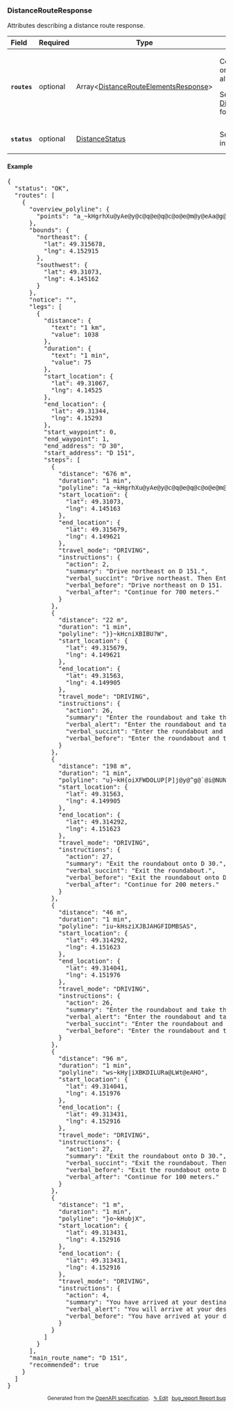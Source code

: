 <!--- This is a generated file, do not edit! -->
<!--- [START woosmap_http_schema_distancerouteresponse] -->
<h3 class="schema-object" id="DistanceRouteResponse">DistanceRouteResponse</h3>

Attributes describing a distance route response.

| Field                                                                                                      | Required | Type                                                                                                         | Description                                                                                                                                                                                                                                                  |
| :--------------------------------------------------------------------------------------------------------- | -------- | ------------------------------------------------------------------------------------------------------------ | ------------------------------------------------------------------------------------------------------------------------------------------------------------------------------------------------------------------------------------------------------------ |
| <h4 id="DistanceRouteResponse-routes" class="add-link schema-object-property-key"><code>routes</code></h4> | optional | Array&lt;[DistanceRouteElementsResponse](#DistanceRouteElementsResponse "DistanceRouteElementsResponse")&gt; | <div class="ref-property-description"><p>Contains an array of routes from origin to destination (only one if alternatives is not specified)</p><p>See <a href="#DistanceRouteElementsResponse">DistanceRouteElementsResponse</a> for more information.</div> |
| <h4 id="DistanceRouteResponse-status" class="add-link schema-object-property-key"><code>status</code></h4> | optional | [DistanceStatus](#DistanceStatus "DistanceStatus")                                                           | See [DistanceStatus](#DistanceStatus "DistanceStatus") for more information.                                                                                                                                                                                 |

<h4 class="schema-object-example" id="DistanceRouteResponse-example">Example</h4>

<pre class="notranslate lang-json prettyprint">{
  "status": "OK",
  "routes": [
    {
      "overview_polyline": {
        "points": "a_~kHgrhXu@yAe@y@c@q@e@q@c@o@e@m@y@eAa@g@a@c@Y[UUQQYUQOSOQKSKOKQISIWKSEUEMCQAa@CeA@[E}@EUAOEOGKKIOM[I]Ea@A[?QBIBU?WFWDOLUP[P]j@y@^g@`@i@NUNONMJKJIFELCJBJAHGFIDMBSASBKDILURa@LWt@eAHO"
      },
      "bounds": {
        "northeast": {
          "lat": 49.315678,
          "lng": 4.152915
        },
        "southwest": {
          "lat": 49.31073,
          "lng": 4.145162
        }
      },
      "notice": "",
      "legs": [
        {
          "distance": {
            "text": "1 km",
            "value": 1038
          },
          "duration": {
            "text": "1 min",
            "value": 75
          },
          "start_location": {
            "lat": 49.31067,
            "lng": 4.14525
          },
          "end_location": {
            "lat": 49.31344,
            "lng": 4.15293
          },
          "start_waypoint": 0,
          "end_waypoint": 1,
          "end_address": "D 30",
          "start_address": "D 151",
          "steps": [
            {
              "distance": "676 m",
              "duration": "1 min",
              "polyline": "a_~kHgrhXu@yAe@y@c@q@e@q@c@o@e@m@y@eAa@g@a@c@Y[UUQQYUQOSOQKSKOKQISIWKSEUEMCQAa@CeA@[E}@EUAOEOGKKIOM[I]Ea@A[?Q",
              "start_location": {
                "lat": 49.31073,
                "lng": 4.145163
              },
              "end_location": {
                "lat": 49.315679,
                "lng": 4.149621
              },
              "travel_mode": "DRIVING",
              "instructions": {
                "action": 2,
                "summary": "Drive northeast on D 151.",
                "verbal_succint": "Drive northeast. Then Enter the roundabout and take the 2nd exit onto D 30.",
                "verbal_before": "Drive northeast on D 151. Then Enter the roundabout and take the 2nd exit onto D 30.",
                "verbal_after": "Continue for 700 meters."
              }
            },
            {
              "distance": "22 m",
              "duration": "1 min",
              "polyline": "}}~kHcniXBIBU?W",
              "start_location": {
                "lat": 49.315679,
                "lng": 4.149621
              },
              "end_location": {
                "lat": 49.31563,
                "lng": 4.149905
              },
              "travel_mode": "DRIVING",
              "instructions": {
                "action": 26,
                "summary": "Enter the roundabout and take the 2nd exit onto D 30.",
                "verbal_alert": "Enter the roundabout and take the 2nd exit onto D 30.",
                "verbal_succint": "Enter the roundabout and take the 2nd exit.",
                "verbal_before": "Enter the roundabout and take the 2nd exit onto D 30."
              }
            },
            {
              "distance": "198 m",
              "duration": "1 min",
              "polyline": "u}~kH{oiXFWDOLUP[P]j@y@^g@`@i@NUNONMJKJIFELC",
              "start_location": {
                "lat": 49.31563,
                "lng": 4.149905
              },
              "end_location": {
                "lat": 49.314292,
                "lng": 4.151623
              },
              "travel_mode": "DRIVING",
              "instructions": {
                "action": 27,
                "summary": "Exit the roundabout onto D 30.",
                "verbal_succint": "Exit the roundabout.",
                "verbal_before": "Exit the roundabout onto D 30.",
                "verbal_after": "Continue for 200 meters."
              }
            },
            {
              "distance": "46 m",
              "duration": "1 min",
              "polyline": "iu~kHsziXJBJAHGFIDMBSAS",
              "start_location": {
                "lat": 49.314292,
                "lng": 4.151623
              },
              "end_location": {
                "lat": 49.314041,
                "lng": 4.151976
              },
              "travel_mode": "DRIVING",
              "instructions": {
                "action": 26,
                "summary": "Enter the roundabout and take the 2nd exit onto D 30.",
                "verbal_alert": "Enter the roundabout and take the 2nd exit onto D 30.",
                "verbal_succint": "Enter the roundabout and take the 2nd exit.",
                "verbal_before": "Enter the roundabout and take the 2nd exit onto D 30."
              }
            },
            {
              "distance": "96 m",
              "duration": "1 min",
              "polyline": "ws~kHy|iXBKDILURa@LWt@eAHO",
              "start_location": {
                "lat": 49.314041,
                "lng": 4.151976
              },
              "end_location": {
                "lat": 49.313431,
                "lng": 4.152916
              },
              "travel_mode": "DRIVING",
              "instructions": {
                "action": 27,
                "summary": "Exit the roundabout onto D 30.",
                "verbal_succint": "Exit the roundabout. Then, in 100 meters, You will arrive at your destination.",
                "verbal_before": "Exit the roundabout onto D 30. Then, in 100 meters, You will arrive at your destination.",
                "verbal_after": "Continue for 100 meters."
              }
            },
            {
              "distance": "1 m",
              "duration": "1 min",
              "polyline": "}o~kHubjX",
              "start_location": {
                "lat": 49.313431,
                "lng": 4.152916
              },
              "end_location": {
                "lat": 49.313431,
                "lng": 4.152916
              },
              "travel_mode": "DRIVING",
              "instructions": {
                "action": 4,
                "summary": "You have arrived at your destination.",
                "verbal_alert": "You will arrive at your destination.",
                "verbal_before": "You have arrived at your destination."
              }
            }
          ]
        }
      ],
      "main_route_name": "D 151",
      "recommended": true
    }
  ]
}</pre>

<p style="text-align: right; font-size: smaller;">Generated from the <a data-label="openapi-github" href="https://github.com/woosmap/openapi-specification" title="Woosmap OpenAPI Specification" class="external">OpenAPI specification</a>.
<a data-label="openapi-github-woosmap-http-schema-distancerouteresponse" data-action="edit" style="margin-left: 5px;" href="https://github.com/woosmap/openapi-specification/blob/main/specification/schemas/DistanceRouteResponse.yml" title="Edit on GitHub">✎ Edit</a>
<a data-label="openapi-github-woosmap-http-schema-distancerouteresponse" data-action="bug" style="margin-left: 5px;" href="https://github.com/woosmap/openapi-specification/issues/new?assignees=&labels=type%3A+bug%2C+triage+me&template=bug_report.md&title=[schemas] Bug - DistanceRouteResponse" title="File bug for schemas on GitHub"><span class="material-icons">bug_report</span> Report bug</a>
</p>

<!--- [END woosmap_http_schema_distancerouteresponse] -->
